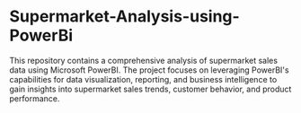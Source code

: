 # Supermarket-Analysis-using-PowerBi
This repository contains a comprehensive analysis of supermarket sales data using Microsoft PowerBI. The project focuses on leveraging PowerBI's capabilities for data visualization, reporting, and business intelligence to gain insights into supermarket sales trends, customer behavior, and product performance.
